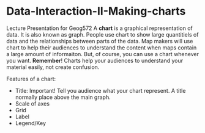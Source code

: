 # Data-Interaction-II-Making-charts
Lecture Presentation for Geog572
A **chart** is a graphical representation of data. It is also known as graph. People use chart to show large quantitiels of data and the relationships between parts of the data. Map makers will use chart to help their audiences to understand the content when maps contain a large amount of informaiton. But, of course, you can use a chart whenever you want. **Remember**! Charts help your audiences to understand your material easily, not create confusion. 

Features of a chart:
* Title: Important! Tell you audience what your chart represent. A title normally place above the main graph. 
* Scale of axes 
* Grid
* Label
* Legend/Key
